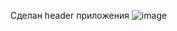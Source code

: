 Сделан header приложения ![image](https://github.com/Maryess/JS_Bank/assets/121576046/36f6099a-6535-447b-bc13-0cfe8b9cce62)

